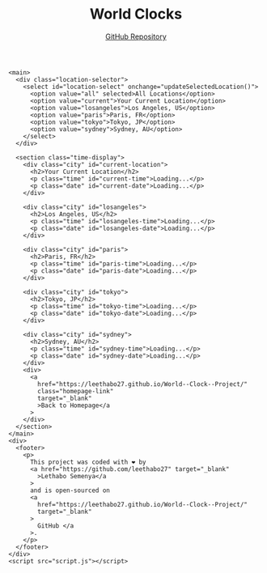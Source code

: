 <!DOCTYPE html>
<html lang="en">
  <head>
    <meta charset="UTF-8" />
    <meta name="viewport" content="width=device-width, initial-scale=1.0" />
    <title>World Clocks</title>
    <link rel="stylesheet" href="style.css" />
  </head>
  <body>
    <header>
      <h1>World Clocks</h1>
      <a href="https://github.com/your-repo-link" class="github-link"
        >GitHub Repository</a
      >
    </header>

    <main>
      <div class="location-selector">
        <select id="location-select" onchange="updateSelectedLocation()">
          <option value="all" selected>All Locations</option>
          <option value="current">Your Current Location</option>
          <option value="losangeles">Los Angeles, US</option>
          <option value="paris">Paris, FR</option>
          <option value="tokyo">Tokyo, JP</option>
          <option value="sydney">Sydney, AU</option>
        </select>
      </div>

      <section class="time-display">
        <div class="city" id="current-location">
          <h2>Your Current Location</h2>
          <p class="time" id="current-time">Loading...</p>
          <p class="date" id="current-date">Loading...</p>
        </div>

        <div class="city" id="losangeles">
          <h2>Los Angeles, US</h2>
          <p class="time" id="losangeles-time">Loading...</p>
          <p class="date" id="losangeles-date">Loading...</p>
        </div>

        <div class="city" id="paris">
          <h2>Paris, FR</h2>
          <p class="time" id="paris-time">Loading...</p>
          <p class="date" id="paris-date">Loading...</p>
        </div>

        <div class="city" id="tokyo">
          <h2>Tokyo, JP</h2>
          <p class="time" id="tokyo-time">Loading...</p>
          <p class="date" id="tokyo-date">Loading...</p>
        </div>

        <div class="city" id="sydney">
          <h2>Sydney, AU</h2>
          <p class="time" id="sydney-time">Loading...</p>
          <p class="date" id="sydney-date">Loading...</p>
        </div>
        <div>
          <a
            href="https://leethabo27.github.io/World--Clock--Project/"
            class="homepage-link"
            target="_blank"
            >Back to Homepage</a
          >
        </div>
      </section>
    </main>
    <div>
      <footer>
        <p>
          This project was coded with ❤️ by
          <a href="https://github.com/leethabo27" target="_blank"
            >Lethabo Semenya</a
          >
          and is open-sourced on
          <a
            href="https://leethabo27.github.io/World--Clock--Project/"
            target="_blank"
          >
            GitHub </a
          >.
        </p>
      </footer>
    </div>
    <script src="script.js"></script>
  </body>
</html>
